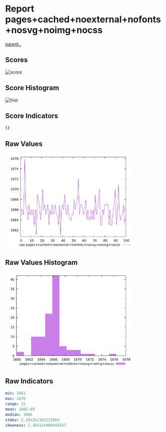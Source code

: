 # Report pages+cached+noexternal+nofonts+nosvg+noimg+nocss

[parent..](./..)  


## Scores

![score](./score.png)  

## Score Histogram

![hist](./hist.png)  

## Score Indicators

```yaml
{}

```

## Raw Values

![raw](./raw.png)  

## Raw Values Histogram

![raw hist](./raw_hist.png)  

## Raw Indicators

```yaml
min: 1661
max: 1676
range: 15
mean: 1665.89
median: 1666
stdev: 2.181261103123603
skewness: 1.164114408441557

```

<style>
  img {
    max-width: 80%;
  }
</style>
      
